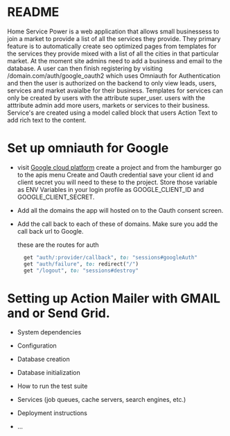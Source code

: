 # README

Home Service Power is a web application that allows small businessess to join a market to provide a list of 
all the services they provide. They primary feature is to automatically create seo optimized pages from 
templates for the services they provide mixed with a list of all the cities in that particular market. 
At the moment site admins need to add a business and email to the database. A user can then finish registering
by visiting /domain.com/auth/google_oauth2 which uses Omniauth for Authentication and then the user is 
authorized on the backend to only view leads, users, services and market avaialbe for their business. Templates for services can only be created by users with the attribute super_user. users with the atttribute admin 
add more users, markets or services to their business. Service's are created using a model called block that 
users Action Text to add rich text to the content. 

# Set up omniauth for Google 

* visit [Google cloud platform](https://console.cloud.google.com/apis/) create a project and from the hamburger go to the apis menu Create and Oauth credential save your client id and client secret you will need to these to the project. Store those variable as ENV Variables in your login profile as GOOGLE_CLIENT_ID and GOOGLE_CLIENT_SECRET. 

* Add all the domains the app will hosted on to the Oauth consent screen. 
* Add the call back to each of these of domains. Make sure you add the call back url to Google. 
  
  these are the routes for auth
  ``` ruby 
    get "auth/:provider/callback", to: "sessions#googleAuth"
    get "auth/failure", to: redirect("/")
    get "/logout", to: "sessions#destroy"
  ```

# Setting up Action Mailer with GMAIL and or Send Grid.
* System dependencies

* Configuration

* Database creation

* Database initialization

* How to run the test suite

* Services (job queues, cache servers, search engines, etc.)

* Deployment instructions

* ...
